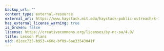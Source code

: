 ```yaml
---
backup_url: ''
content_type: external-resource
external_url: https://www.haystack.mit.edu/haystack-public-outreach/k-12-lesson-plans/
has_external_license_warning: true
is_broken: false
license: https://creativecommons.org/licenses/by-nc-sa/4.0/
title: Lesson Plans
uid: d2cec725-b953-460e-bf09-6ae33543041f
---
```

